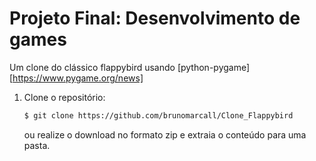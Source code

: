 Projeto Final: Desenvolvimento de games
===============

Um clone do clássico flappybird usando [python-pygame][https://www.pygame.org/news]


1. Clone o repositório:

   ```bash
   $ git clone https://github.com/brunomarcall/Clone_Flappybird
   ```

   ou realize o download no formato zip e extraia o conteúdo para uma pasta.



